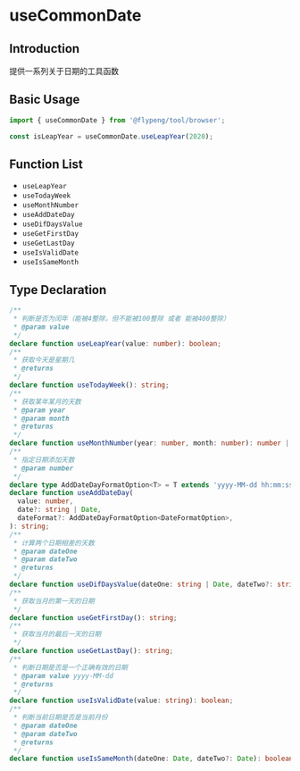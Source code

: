 # useCommonDate

## Introduction

提供一系列关于日期的工具函数

## Basic Usage

```ts
import { useCommonDate } from '@flypeng/tool/browser';

const isLeapYear = useCommonDate.useLeapYear(2020);
```

## Function List

- `useLeapYear`
- `useTodayWeek`
- `useMonthNumber`
- `useAddDateDay`
- `useDifDaysValue`
- `useGetFirstDay`
- `useGetLastDay`
- `useIsValidDate`
- `useIsSameMonth`

## Type Declaration

```ts
/**
 * 判断是否为闰年（能被4整除，但不能被100整除 或者 能被400整除）
 * @param value
 */
declare function useLeapYear(value: number): boolean;
/**
 * 获取今天是星期几
 * @returns
 */
declare function useTodayWeek(): string;
/**
 * 获取某年某月的天数
 * @param year
 * @param month
 * @returns
 */
declare function useMonthNumber(year: number, month: number): number | undefined;
/**
 * 指定日期添加天数
 * @param number
 */
declare type AddDateDayFormatOption<T> = T extends 'yyyy-MM-dd hh:mm:ss' | 'yyyy-MM-dd' | 'yyyy/MM/dd' ? T : never;
declare function useAddDateDay(
  value: number,
  date?: string | Date,
  dateFormat?: AddDateDayFormatOption<DateFormatOption>,
): string;
/**
 * 计算两个日期相差的天数
 * @param dateOne
 * @param dateTwo
 * @returns
 */
declare function useDifDaysValue(dateOne: string | Date, dateTwo?: string | Date): number;
/**
 * 获取当月的第一天的日期
 */
declare function useGetFirstDay(): string;
/**
 * 获取当月的最后一天的日期
 */
declare function useGetLastDay(): string;
/**
 * 判断日期是否是一个正确有效的日期
 * @param value yyyy-MM-dd
 * @returns
 */
declare function useIsValidDate(value: string): boolean;
/**
 * 判断当前日期是否是当前月份
 * @param dateOne
 * @param dateTwo
 * @returns
 */
declare function useIsSameMonth(dateOne: Date, dateTwo?: Date): boolean;
```
